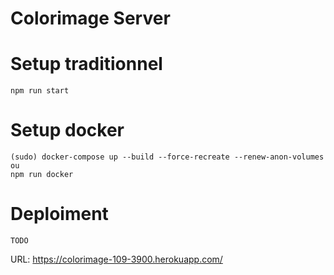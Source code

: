 # Colorimage Server

# Setup traditionnel

```
npm run start
```

# Setup docker

```
(sudo) docker-compose up --build --force-recreate --renew-anon-volumes
ou
npm run docker
```

# Deploiment
 
    TODO

URL: https://colorimage-109-3900.herokuapp.com/